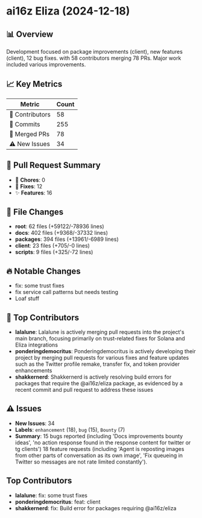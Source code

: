 # ai16z Eliza (2024-12-18)
    
## 📊 Overview
Development focused on package improvements (client), new features (client), 12 bug fixes. with 58 contributors merging 78 PRs. Major work included various improvements.

## 📈 Key Metrics
| Metric | Count |
|---------|--------|
| 👥 Contributors | 58 |
| 📝 Commits | 255 |
| 🔄 Merged PRs | 78 |
| ⚠️ New Issues | 34 |

## 🔄 Pull Request Summary
- 🧹 **Chores**: 0
- 🐛 **Fixes**: 12
- ✨ **Features**: 16

## 📁 File Changes
- **root**: 62 files (+59122/-78936 lines)
- **docs**: 402 files (+9368/-37332 lines)
- **packages**: 394 files (+13961/-6989 lines)
- **client**: 23 files (+705/-0 lines)
- **scripts**: 9 files (+325/-72 lines)

## 🔥 Notable Changes
- fix: some trust fixes
- fix service call patterns but needs testing
- Loaf stuff

## 👥 Top Contributors
- **lalalune**: Lalalune is actively merging pull requests into the project's main branch, focusing primarily on trust-related fixes for Solana and Eliza integrations
- **ponderingdemocritus**: Ponderingdemocritus is actively developing their project by merging pull requests for various fixes and feature updates such as the Twitter profile remake, transfer fix, and token provider enhancements
- **shakkernerd**: Shakkernerd is actively resolving build errors for packages that require the @ai16z/eliza package, as evidenced by a recent commit and pull request to address these issues

## ⚠️ Issues
- **New Issues**: 34
- **Labels**: `enhancement` (18), `bug` (15), `Bounty` (7)
- **Summary**: 15 bugs reported (including 'Docs improvements bounty ideas', 'no action response found in the response content for twitter or tg clients') 18 feature requests (including 'Agent is reposting images from other parts of conversation as its own image', 'Fix queueing in Twitter so messages are not rate limited constantly').

## Top Contributors
- **lalalune**: fix: some trust fixes
- **ponderingdemocritus**: feat: client
- **shakkernerd**: fix: Build error for packages requiring @ai16z/eliza
